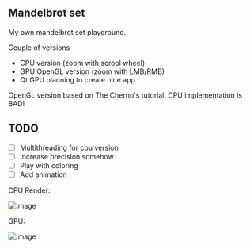 ## Mandelbrot set

My own mandelbrot set playground.

Couple of versions

- CPU version (zoom with scrool wheel)
- GPU OpenGL version (zoom with LMB/RMB)
- Qt GPU planning to create nice app

OpenGL version based on The Cherno's tutorial. CPU implementation is BAD!

## TODO

- [ ] Multithreading for cpu version
- [ ] Increase precision somehow
- [ ] Play with coloring
- [ ] Add animation

CPU Render:

![image](https://user-images.githubusercontent.com/28277100/91624987-581a8080-e9ac-11ea-9ac4-4eba88271ad7.png)

GPU:

![image](https://user-images.githubusercontent.com/28277100/91624955-2ef9f000-e9ac-11ea-97d9-8e5dddbdf3f1.png)
